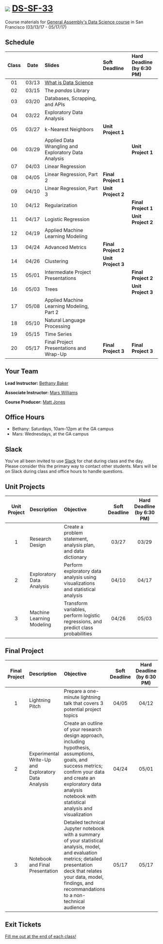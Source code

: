 # ![](https://ga-dash.s3.amazonaws.com/production/assets/logo-9f88ae6c9c3871690e33280fcf557f33.png) [DS-SF-33](https://github.com/ga-students/DS-SF-33)

Course materials for [General Assembly's Data Science course](https://generalassemb.ly/education/data-science/san-francisco) in San Francisco (03/13/17 - 05/17/17)

## Schedule

| Class | Date | Slides | Soft Deadline | Hard Deadline<br/>(by 6:30 PM) |
|:---:|:---:|:---|:---|:---|
| 01 | 03/13 | [What is Data Science](http://slides.com/bethanymsimmons/deck-1?token=Gp4h8zav) | | |
| 02 | 03/15 | The _pandas_ Library | | |
| 03 | 03/20 | Databases, Scrapping, and APIs | | |
| 04 | 03/22 | Exploratory Data Analysis| | |
| 05| 03/27 | k-Nearest Neighbors | **Unit Project 1** | |
| 06 | 03/29 | Applied Data Wrangling and Exploratory Data Analysis | | **Unit Project 1** |
| 07 | 04/03 | Linear Regression | | |
| 08 | 04/05 | Linear Regression, Part 2 | **Final Project 1** | |
| 09 | 04/10 | Linear Regression, Part 3 | **Unit Project 2** | |
| 10 | 04/12 | Regularization | | **Final Project 1** |
| 11 | 04/17 | Logistic Regression | | **Unit Project 2** |
| 12 | 04/19 | Applied Machine Learning Modeling | | |
| 13 | 04/24 | Advanced Metrics | **Final Project 2** | |
| 14| 04/26 | Clustering | **Unit Project 3** | |
| 15 | 05/01 | Intermediate Project Presentations | | **Final Project 2** |
| 16 | 05/03 | Trees | | **Unit Project 3** |
| 17 | 05/08 | Applied Machine Learning Modeling, Part 2 | | |
| 18 | 05/10 | Natural Language Processing | | |
| 19 | 05/15 | Time Series | | |
| 20 | 05/17 | Final Project Presentations and Wrap-Up | **Final Project 3** | **Final Project 3** |

## Your Team

**Lead Instructor:** [Bethany Baker](mailto:bakerbethanymarie@gmail.com)

**Associate Instructor:** [Mars Williams](mailto:metaphor.formation@gmail.com)

**Course Producer:** [Matt Jones](mailto:studentservicesSF@ga.co)

## Office Hours

- Bethany: Saturdays, 10am-12pm at the GA campus
- Mars: Wednesdays, at the GA campus

## Slack

You've all been invited to use [Slack](https://ds-sf-33.slack.com) for chat during class and the day.  Please consider this the primary way to contact other students.  Mars will be on Slack during class and office hours to handle questions.

## Unit Projects

| Unit Project | Description | Objective | Soft Deadline | Hard Deadline<br/>(by 6:30 PM) |
|:---:|:---|:---|:---:|:---:|
| 1 | Research Design | Create a problem statement, analysis plan, and data dictionary | 03/27 | 03/29 |
| 2 | Exploratory Data Analysis | Perform exploratory data analysis using visualizations and statistical analysis | 04/10 | 04/17 |
| 3 | Machine Learning Modeling | Transform variables, perform logistic regressions, and predict class probabilities | 04/26 | 05/03 |

## Final Project

| Final Project | Description | Objective | Soft Deadline | Hard Deadline<br/>(by 6:30 PM) |
|:---:|:---|:---|:---:|:---:|
| 1 | Lightning Pitch | Prepare a one-minute lightning talk that covers 3 potential project topics | 04/05 | 04/12 |
| 2 | Experimental Write-Up and Exploratory Data Analysis | Create an outline of your research design approach, including hypothesis, assumptions, goals, and success metrics; confirm your data and create an exploratory data analysis notebook with statistical analysis and visualization | 04/24 | 05/01 |
| 3 | Notebook and Final Presentation | Detailed technical Jupyter notebook with a summary of your statistical analysis, model, and evaluation metrics; detailed presentation deck that relates your data, model, findings, and recommandations to a non-technical audience | 05/17 | 05/17 |

## Exit Tickets

[Fill me out at the end of each class!]()
